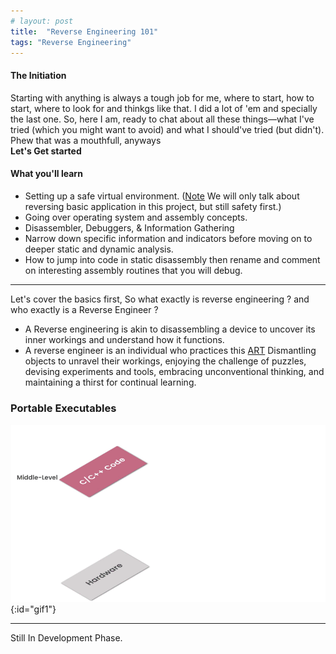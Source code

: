 ```yaml
---
# layout: post
title:  "Reverse Engineering 101"
tags: "Reverse Engineering"
---
```


<script src="/_site/assets/gif-control.js"></script>

#### The Initiation
Starting with anything is always a tough job for me, where to start, how to start, where to look for and thinkgs like that.
I did a lot of 'em and specially the last one.  So, here I am, ready to chat about all these things—what I've tried (which you might want to avoid) and what I should've tried (but didn't).  Phew that was a mouthfull, anyways <br> 
**Let's Get started**

#### What you'll learn
- Setting up a safe virtual environment. ([Note](#) We will only talk about reversing basic application in this project, but still safety first.)
- Going over operating system and assembly concepts.
- Disassembler, Debuggers, & Information Gathering
- Narrow down specific information and indicators before moving on to deeper static and dynamic analysis.
- How to jump into code in static disassembly then rename and comment on interesting assembly routines that you will debug.

---

Let's cover the basics first, So what exactly is reverse engineering ? and who exactly is a Reverse Engineer ?
<br>
- A Reverse engineering is akin to disassembling a device to uncover its inner workings and understand how it functions. 
- A reverse engineer is an individual who practices this [ART](#) Dismantling objects to unravel their workings, enjoying the challenge of puzzles, devising experiments and tools, embracing unconventional thinking, and maintaining a thirst for continual learning.

### Portable Executables
![GIF 1](/BlogImages/WindowArch.gif){:id="gif1"}


---

Still  In Development Phase.